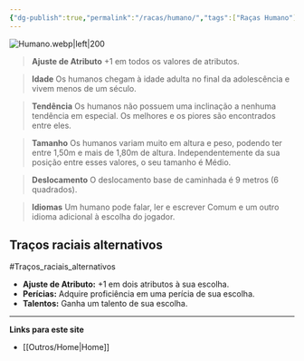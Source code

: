 ```yaml
---
{"dg-publish":true,"permalink":"/racas/humano/","tags":["Raças Humano"]}
---
```



![Humano.webp|left|200](/img/user/Arquivos/Humano.webp)

> **Ajuste de Atributo**
> +1 em todos os valores de atributos.  

> **Idade**
> Os humanos chegam à idade adulta no final da adolescência e vivem menos de um século.  

> **Tendência**
> Os humanos não possuem uma inclinação a nenhuma tendência em especial. Os melhores e os piores são encontrados entre eles.  

> **Tamanho**
> Os humanos variam muito em altura e peso, podendo ter entre 1,50m e mais de 1,80m de altura. Independentemente da sua posição entre esses valores, o seu tamanho é Médio.  

> **Deslocamento**
> O deslocamento base de caminhada é 9 metros (6 quadrados).  

> **Idiomas**
> Um humano pode falar, ler e escrever Comum e um outro idioma adicional à escolha do jogador.

## Traços raciais alternativos
#Traços_raciais_alternativos
- **Ajuste de Atributo:** +1 em dois atributos à sua escolha.  
- **Perícias:** Adquire proficiência em uma perícia de sua escolha.  
- **Talentos:** Ganha um talento de sua escolha.

___
**Links para este site**  
- [[Outros/Home\|Home]]